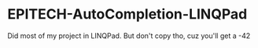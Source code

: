 # EPITECH-AutoCompletion-LINQPad
Did most of my project in LINQPad. But don't copy tho, cuz you'll get a -42
